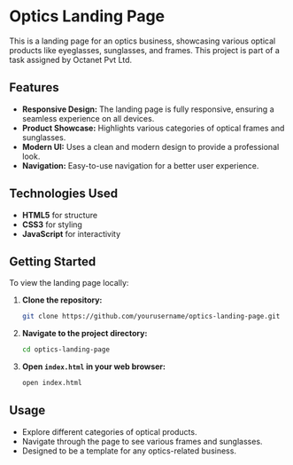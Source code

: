 # Optics Landing Page

This is a landing page for an optics business, showcasing various optical products like eyeglasses, sunglasses, and frames.
This project is part of a task assigned by Octanet Pvt Ltd.

## Features

- **Responsive Design:** The landing page is fully responsive, ensuring a seamless experience on all devices.
- **Product Showcase:** Highlights various categories of optical frames and sunglasses.
- **Modern UI:** Uses a clean and modern design to provide a professional look.
- **Navigation:** Easy-to-use navigation for a better user experience.

## Technologies Used

- **HTML5** for structure
- **CSS3** for styling
- **JavaScript** for interactivity

## Getting Started

To view the landing page locally:

1. **Clone the repository:**
   ```bash
   git clone https://github.com/yourusername/optics-landing-page.git
   ```
2. **Navigate to the project directory:**
   ```bash
   cd optics-landing-page
   ```
3. **Open `index.html` in your web browser:**
   ```bash
   open index.html
   ```

## Usage

- Explore different categories of optical products.
- Navigate through the page to see various frames and sunglasses.
- Designed to be a template for any optics-related business.
